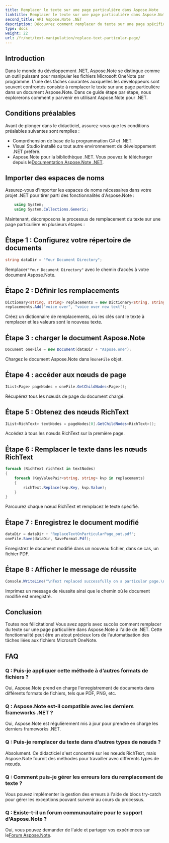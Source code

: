```yaml
---
title: Remplacer le texte sur une page particulière dans Aspose.Note
linktitle: Remplacer le texte sur une page particulière dans Aspose.Note
second_title: API Aspose.Note .NET
description: Découvrez comment remplacer du texte sur une page spécifique dans Aspose.Note à l'aide de .NET. Suivez notre guide étape par étape pour une manipulation de texte efficace.
type: docs
weight: 22
url: /fr/net/text-manipulation/replace-text-particular-page/
---
```

## Introduction
Dans le monde du développement .NET, Aspose.Note se distingue comme un outil puissant pour manipuler les fichiers Microsoft OneNote par programme. L'une des tâches courantes auxquelles les développeurs sont souvent confrontés consiste à remplacer le texte sur une page particulière dans un document Aspose.Note. Dans ce guide étape par étape, nous explorerons comment y parvenir en utilisant Aspose.Note pour .NET.
## Conditions préalables
Avant de plonger dans le didacticiel, assurez-vous que les conditions préalables suivantes sont remplies :
- Compréhension de base de la programmation C# et .NET.
- Visual Studio installé ou tout autre environnement de développement .NET préféré.
-  Aspose.Note pour la bibliothèque .NET. Vous pouvez le télécharger depuis le[Documentation Aspose.Note .NET](https://reference.aspose.com/note/net/).
## Importer des espaces de noms
Assurez-vous d'importer les espaces de noms nécessaires dans votre projet .NET pour tirer parti des fonctionnalités d'Aspose.Note :
```csharp
    using System;
    using System.Collections.Generic;
```
Maintenant, décomposons le processus de remplacement du texte sur une page particulière en plusieurs étapes :
## Étape 1 : Configurez votre répertoire de documents
```csharp
string dataDir = "Your Document Directory";
```
 Remplacer`"Your Document Directory"` avec le chemin d’accès à votre document Aspose.Note.
## Étape 2 : Définir les remplacements
```csharp
Dictionary<string, string> replacements = new Dictionary<string, string>();
replacements.Add("voice over", "voice over new text");
```
Créez un dictionnaire de remplacements, où les clés sont le texte à remplacer et les valeurs sont le nouveau texte.
## Étape 3 : charger le document Aspose.Note
```csharp
Document oneFile = new Document(dataDir + "Aspose.one");
```
 Chargez le document Aspose.Note dans le`oneFile` objet.
## Étape 4 : accéder aux nœuds de page
```csharp
IList<Page> pageNodes = oneFile.GetChildNodes<Page>();
```
Récupérez tous les nœuds de page du document chargé.
## Étape 5 : Obtenez des nœuds RichText
```csharp
IList<RichText> textNodes = pageNodes[0].GetChildNodes<RichText>();
```
Accédez à tous les nœuds RichText sur la première page.
## Étape 6 : Remplacer le texte dans les nœuds RichText
```csharp
foreach (RichText richText in textNodes)
{
    foreach (KeyValuePair<string, string> kvp in replacements)
    {
        richText.Replace(kvp.Key, kvp.Value);
    }
}
```
Parcourez chaque nœud RichText et remplacez le texte spécifié.
## Étape 7 : Enregistrez le document modifié
```csharp
dataDir = dataDir + "ReplaceTextOnParticularPage_out.pdf";
oneFile.Save(dataDir, SaveFormat.Pdf);
```
Enregistrez le document modifié dans un nouveau fichier, dans ce cas, un fichier PDF.
## Étape 8 : Afficher le message de réussite
```csharp
Console.WriteLine("\nText replaced successfully on a particular page.\nFile saved at " + dataDir);
```
Imprimez un message de réussite ainsi que le chemin où le document modifié est enregistré.
## Conclusion
Toutes nos félicitations! Vous avez appris avec succès comment remplacer du texte sur une page particulière dans Aspose.Note à l'aide de .NET. Cette fonctionnalité peut être un atout précieux lors de l'automatisation des tâches liées aux fichiers Microsoft OneNote.
## FAQ
### Q : Puis-je appliquer cette méthode à d’autres formats de fichiers ?
Oui, Aspose.Note prend en charge l'enregistrement de documents dans différents formats de fichiers, tels que PDF, PNG, etc.
### Q : Aspose.Note est-il compatible avec les derniers frameworks .NET ?
Oui, Aspose.Note est régulièrement mis à jour pour prendre en charge les derniers frameworks .NET.
### Q : Puis-je remplacer du texte dans d’autres types de nœuds ?
Absolument. Ce didacticiel s'est concentré sur les nœuds RichText, mais Aspose.Note fournit des méthodes pour travailler avec différents types de nœuds.
### Q : Comment puis-je gérer les erreurs lors du remplacement de texte ?
Vous pouvez implémenter la gestion des erreurs à l'aide de blocs try-catch pour gérer les exceptions pouvant survenir au cours du processus.
### Q : Existe-t-il un forum communautaire pour le support d'Aspose.Note ?
 Oui, vous pouvez demander de l'aide et partager vos expériences sur le[Forum Aspose.Note](https://forum.aspose.com/c/note/28).
